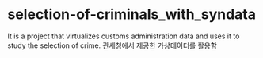 # selection-of-criminals_with_syndata
It is a project that virtualizes customs administration data and uses it to study the selection of crime.
관세청에서 제공한 가상데이터를 활용함
